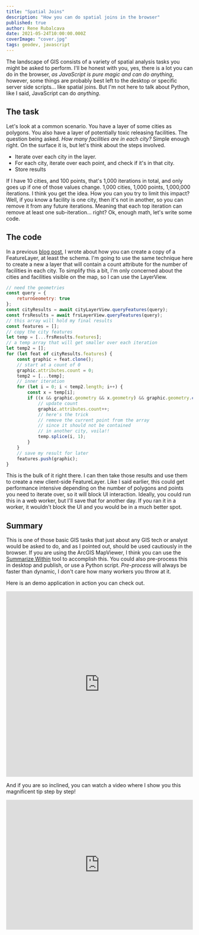 ```yaml
---
title: "Spatial Joins"
description: "How you can do spatial joins in the browser"
published: true
author: Rene Rubalcava
date: 2021-05-24T10:00:00.000Z
coverImage: "cover.jpg"
tags: geodev, javascript
---
```


The landscape of GIS consists of a variety of spatial analysis tasks you might be asked to perform. I'll be honest with you, yes, there is a lot you can do in the browser, _as JavaScript is pure magic and can do anything_, however, some things are probably best left to the desktop or specific server side scripts... like spatial joins. But I'm not here to talk about Python, like I said, JavaScript can do _anything_.

## The task

Let's look at a common scenario. You have a layer of some cities as polygons. You also have a layer of potentially toxic releasing facilities. The question being asked. _How many facilities are in each city?_ Simple enough right. On the surface it is, but let's think about the steps involved.

* Iterate over each city in the layer.
* For each city, iterate over each point, and check if it's in that city.
* Store results

If I have 10 cities, and 100 points, that's 1,000 iterations in total, and only goes up if one of those values change. 1,000 cities, 1,000 points, 1,000,000 iterations. I think you get the idea. How you can you try to limit this impact? Well, if you know a facility is one city, then it's not in another, so you can remove it from any future iterations. Meaning that each top iteration can remove at least one sub-iteration... right? Ok, enough math, let's write some code.

## The code

In a previous [blog post](https://odoe.net/blog/feature-table-clone), I wrote about how you can create a copy of a FeatureLayer, at least the schema. I'm going to use the same technique here to create a new a layer that will contain a count attribute for the number of facilities in each city. To simplify this a bit, I'm only concerned about the cities and facilities visible on the map, so I can use the LayerView.

```js
// need the geometries
const query = {
    returnGeometry: true
};
const cityResults = await cityLayerView.queryFeatures(query);
const frsResults = await frsLayerView.queryFeatures(query);
// this array will hold my final results
const features = [];
// copy the city features
let temp = [...frsResults.features];
// a temp array that will get smaller over each iteration
let temp2 = [];
for (let feat of cityResults.features) {
    const graphic = feat.clone();
    // start at a count of 0
    graphic.attributes.count = 0;
    temp2 = [...temp];
    // inner iteration
    for (let i = 0; i < temp2.length; i++) {
        const x = temp[i];
        if ((x && graphic.geometry && x.geometry) && graphic.geometry.contains(x.geometry)) {
            // update count
            graphic.attributes.count++;
            // here's the trick
            // remove the current point from the array
            // since it should not be contained
            // in another city, voila!!
            temp.splice(i, 1);
        }
    }
    // save my result for later
    features.push(graphic);
}
```

This is the bulk of it right there. I can then take those results and use them to create a new client-side FeatureLayer. Like I said earlier, this could get performance intensive depending on the number of polygons and points you need to iterate over, so it will block UI interaction. Ideally, you could run this in a web worker, but I'll save that for another day. If you ran it in a worker, it wouldn't block the UI and you would be in a much better spot.

## Summary

This is one of those basic GIS tasks that just about any GIS tech or analyst would be asked to do, and as I pointed out, should be used cautiously in the browser. If you are using the ArcGIS MapViewer, I think you can use the [Summarize Within](https://doc.arcgis.com/en/arcgis-online/analyze/summarize-within.htm) tool to accomplish this. You could also pre-process this in desktop and publish, or use a Python script. _Pre-process_ will always be faster than dynamic, I don't care how many workers you throw at it.

Here is an demo application in action you can check out.

<iframe height="500" style="width: 100%;" scrolling="no" title="Spatial Join" src="https://codepen.io/odoe/embed/preview/vYxYxXm?height=460&theme-id=39013&default-tab=js,result" frameborder="no" loading="lazy" allowtransparency="true" allowfullscreen="true">
  See the Pen <a href='https://codepen.io/odoe/pen/vYxYxXm'>Spatial Join</a> by Rene Rubalcava
  (<a href='https://codepen.io/odoe'>@odoe</a>) on <a href='https://codepen.io'>CodePen</a>.
</iframe>

And if you are so inclined, you can watch a video where I show you this magnificent tip step by step!

<iframe width="100%" height="350" src="https://www.youtube.com/embed/FWM35IfvjVs" title="YouTube video player" frameborder="0" allow="accelerometer; autoplay; clipboard-write; encrypted-media; gyroscope; picture-in-picture" allowfullscreen></iframe>